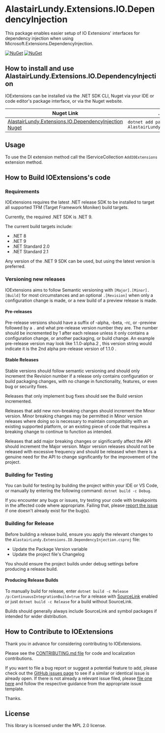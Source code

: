 # AlastairLundy.Extensions.IO.DependencyInjection
This package enables easier setup of IO Extensions' interfaces for dependency injection when using Microsoft.Extensions.DependencyInjection.

[![NuGet](https://img.shields.io/nuget/v/AlastairLundy.Extensions.IO.DependencyInjection.svg)](https://www.nuget.org/packages/AlastairLundy.Extensions.IO.DependencyInjection/)
[![NuGet](https://img.shields.io/nuget/dt/AlastairLundy.Extensions.IO.DependencyInjection.svg)](https://www.nuget.org/packages/AlastairLundy.Extensions.IO.DependencyInjection/)

## How to install and use AlastairLundy.Extensions.IO.DependencyInjection
IOExtensions can be installed via the .NET SDK CLI, Nuget via your IDE or code editor's package interface, or via the Nuget website.

| Nuget Link                                                                                                                          | .NET SDK CLI command                                                   |
|-------------------------------------------------------------------------------------------------------------------------------------|------------------------------------------------------------------------|
| [AlastairLundy.Extensions.IO.DependencyInjection Nuget](https://nuget.org/packages/AlastairLundy.Extensions.IO.DependencyInjection) | ``dotnet add package AlastairLundy.Extensions.IO.DependencyInjection`` |

## Usage
To use the DI extension method call the IServiceCollection ``AddIOExtensions`` extension method.

## How to Build IOExtensions's code

### Requirements
IOExtensions requires the latest .NET release SDK to be installed to target all supported TFM (Target Framework Moniker) build targets.

Currently, the required .NET SDK is .NET 9.

The current build targets include:
* .NET 8
* .NET 9
* .NET Standard 2.0
* .NET Standard 2.1

Any version of the .NET 9 SDK can be used, but using the latest version is preferred.

### Versioning new releases
IOExtensions aims to follow Semantic versioning with ```[Major].[Minor].[Build]``` for most circumstances and an optional ``.[Revision]`` when only a configuration change is made, or a new build of a preview release is made.

#### Pre-releases
Pre-release versions should have a suffix of -alpha, -beta, -rc, or -preview followed by a ``.`` and what pre-release version number they are. The number should be incremented by 1 after each release unless it only contains a configuration change, or another packaging, or build change. An example pre-release version may look like 1.1.0-alpha.2 , this version string would indicate it is the 2nd alpha pre-release version of 1.1.0 .

#### Stable Releases
Stable versions should follow semantic versioning and should only increment the Revision number if a release only contains configuration or build packaging changes, with no change in functionality, features, or even bug or security fixes.

Releases that only implement bug fixes should see the Build version incremented.

Releases that add new non-breaking changes should increment the Minor version. Minor breaking changes may be permitted in Minor version releases where doing so is necessary to maintain compatibility with an existing supported platform, or an existing piece of code that requires a breaking change to continue to function as intended.

Releases that add major breaking changes or significantly affect the API should increment the Major version. Major version releases should not be released with excessive frequency and should be released when there is a genuine need for the API to change significantly for the improvement of the project.


### Building for Testing
You can build for testing by building the project within your IDE or VS Code, or manually by entering the following command: ``dotnet build -c Debug``.

If you encounter any bugs or issues, try testing your code with breakpoints in the affected code where appropriate. Failing that, please [report the issue](https://github.com/alastairlundy/Extensions.IO/issues/new/) if one doesn't already exist for the bug(s).

### Building for Release
Before building a release build, ensure you apply the relevant changes to the ``AlastairLundy.Extensions.IO.DependencyInjection.csproj`` file:
* Update the Package Version variable
* Update the project file's Changelog

You should ensure the project builds under debug settings before producing a release build.

#### Producing Release Builds
To manually build for release, enter ``dotnet build -c Release /p:ContinuousIntegrationBuild=true`` for a release with [SourceLink](https://github.com/dotnet/sourcelink) enabled or just ``dotnet build -c Release`` for a build without SourceLink.

Builds should generally always include SourceLink and symbol packages if intended for wider distribution.

## How to Contribute to IOExtensions
Thank you in advance for considering contributing to IOExtensions.

Please see the [CONTRIBUTING.md file](https://github.com/alastairlundy/IOExtensions/blob/main/CONTRIBUTING.md) for code and localization contributions.

If you want to file a bug report or suggest a potential feature to add, please check out the [GitHub issues page](https://github.com/alastairlundy/Extensions.IO/issues/) to see if a similar or identical issue is already open.
If there is not already a relevant issue filed, please [file one here](https://github.com/alastairlundy/Extensions.IO/issues/new) and follow the respective guidance from the appropriate issue template.

Thanks.

## License

This library is licensed under the MPL 2.0 license.